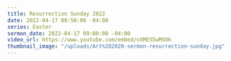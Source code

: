 ```yaml
---
title: Resurrection Sunday 2022
date: 2022-04-17 08:50:00 -04:00
series: Easter
sermon_date: 2022-04-17 09:00:00 -04:00
video_url: https://www.youtube.com/embed/oXMES5wMSUk
thumbnail_image: "/uploads/Art%202020-sermon-resurrection-sunday.jpg"
---
```


